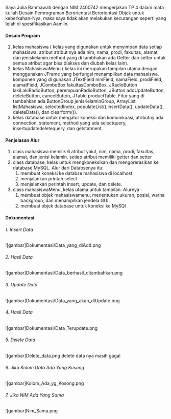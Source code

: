 Saya Julia Rahmawati dengan NIM 2400742 mengerjakan TP 4 dalam mata kuliah Desain Pemrograman Berorientasi Berorientasi Objek untuk keberkahan-Nya, maka saya tidak akan melakukan kecurangan seperti yang telah di spesifikasikan Aamiin.

#### Desain Program
1. kelas mahasiswa ( kelas yang digunakan untuk menyimpan data setiap mahasiswa. atribut atribut nya ada nim, nama, prodi, fakultas, alamat, dan jeniskelamin.method yang di tambhakan ada Getter dan setter untuk semua atribut agar bisa diakses dan diubah kelas lain).
2. kelas MahasiswaMenu ( kelas ini merupakan tampilan utama dengan menggunakan JFrame yang berfungsi menampilkan data mahasiswa. komponen yang di gunakan JTextField nimField, namaField, prodiField, alamatField, JComboBox fakultasComboBox, JRadioButton lakiLakiRadioButton, perempuanRadioButton, JButton addUpdateButton, deleteButton, cancelButton, JTable productTable. Fitur yang di tambahkan ada ButtonGroup jenisKelaminGroup, ArrayList listMahasiswa, selectedIndex, populateList(),insertData(), updateData(), deleteData(), dan clearform()).
3. kelas database untuk mengatur koneksi dan komunikaasi, atributny ada connection, statement, method yang ada selectquery, insertupdatedeletequery, dan getstatment.

#### Penjelasan Alur
1. class mahasiswa memilik 6 atribut yaiut, nim, nama, prodi, fakultas, alamat, dan jenisi kelamin. setiap atribut memiliki getter dan setter
2. class database, kelas untuk mengkoneksikan dan mengorerasikan ke database MySQL. Alur dari Databsenya itu:
    1. membuat koneksi ke databse mahasiswa di localhost
    2. menjalankan printah select
    3. menjalankan perintah insert, update, dan delete.
3. class mahasiswaMenu, kelas utama untuk tampilan. Alurnya :
   1. membuat objek mahasiswamenu, menentukan ukuran, posisi, warna backgroun, dan menampilkan jendela GUI.
   2. membuat objek database untuk koneksi ke MySQl

#### Dokumentasi
###### 1. Insert Data 
![gambar]Dokumentasi/Data_yang_diAdd.png
###### 2. Hasil Data 
![gambar]Dokumentasi/Data_berhasil_ditambahkan.png
###### 3. Update Data 
![gambar]Dokumentasi/Data_yang_akan_diUpdate.png
###### 4. Hasil Data 
![gambar]Dokumentasi/Data_Terupdate.png
###### 5. Delete Data 
![gambar]Delete_data.png
delete data nya masih gagal
###### 6. Jika Kolom Data Ada Yang Kosong 
![gambar]Kolom_Ada_yg_Kosong.png
###### 7. Jika NIM Ada Yang Sama 
![gambar]Nim_Sama.png
